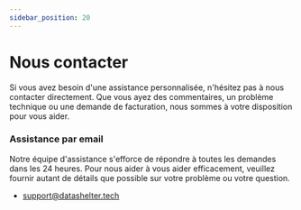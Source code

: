 ```yaml
---
sidebar_position: 20
---
```


# Nous contacter

Si vous avez besoin d'une assistance personnalisée, n'hésitez pas à nous contacter directement. Que vous ayez des commentaires, un problème technique ou une demande de facturation, nous sommes à votre disposition pour vous aider.

### Assistance par email

Notre équipe d'assistance s'efforce de répondre à toutes les demandes dans les 24 heures. Pour nous aider à vous aider efficacement, veuillez fournir autant de détails que possible sur votre problème ou votre question.

- support@datashelter.tech